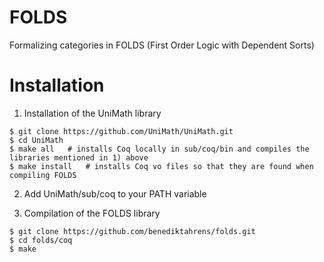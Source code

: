 FOLDS
=====

Formalizing categories in FOLDS (First Order Logic with Dependent Sorts)

# Installation

1. Installation of the UniMath library
  ```
  $ git clone https://github.com/UniMath/UniMath.git
  $ cd UniMath
  $ make all   # installs Coq locally in sub/coq/bin and compiles the libraries mentioned in 1) above
  $ make install   # installs Coq vo files so that they are found when compiling FOLDS
```
2. Add UniMath/sub/coq to your PATH variable 

3. Compilation of the FOLDS library
  ```
  $ git clone https://github.com/benediktahrens/folds.git
  $ cd folds/coq
  $ make
  ```


